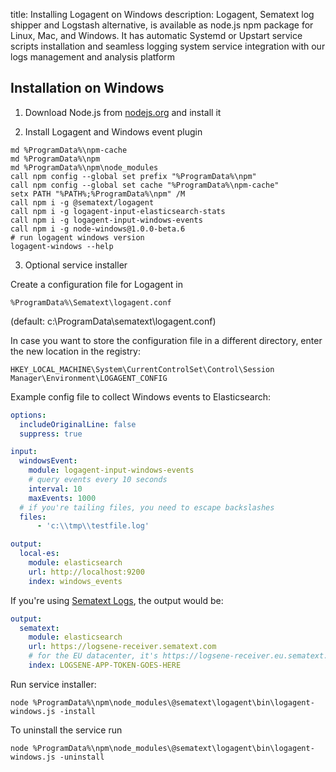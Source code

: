 title: Installing Logagent on Windows
description: Logagent, Sematext log shipper and Logstash alternative, is available as node.js npm package for Linux, Mac, and Windows. It has automatic Systemd or Upstart service scripts installation and seamless logging system service integration with our logs management and analysis platform

## Installation on Windows

1. Download Node.js from [nodejs.org](https://nodejs.org/en/download/) and install it

2. Install Logagent and Windows event plugin
```
md %ProgramData%\npm-cache
md %ProgramData%\npm
md %ProgramData%\npm\node_modules
call npm config --global set prefix "%ProgramData%\npm"
call npm config --global set cache "%ProgramData%\npm-cache"
setx PATH "%PATH%;%ProgramData%\npm" /M
call npm i -g @sematext/logagent
call npm i -g logagent-input-elasticsearch-stats
call npm i -g logagent-input-windows-events
call npm i -g node-windows@1.0.0-beta.6
# run logagent windows version
logagent-windows --help
```

3. Optional service installer

Create a configuration file for Logagent in
```
%ProgramData%\Sematext\logagent.conf
```
(default: c:\ProgramData\sematext\logagent.conf)

In case you want to store the configuration file in a different directory, enter the new location in the registry:

```
HKEY_LOCAL_MACHINE\System\CurrentControlSet\Control\Session Manager\Environment\LOGAGENT_CONFIG
```

Example config file to collect Windows events to Elasticsearch:

```yaml
options:
  includeOriginalLine: false
  suppress: true

input:
  windowsEvent:
    module: logagent-input-windows-events
    # query events every 10 seconds
    interval: 10
    maxEvents: 1000
  # if you're tailing files, you need to escape backslashes
  files:
      - 'c:\\tmp\\testfile.log'

output:
  local-es:
    module: elasticsearch
    url: http://localhost:9200
    index: windows_events
```

If you're using [Sematext Logs](https://sematext.com/logsene/), the output would be:

```yaml
output:
  sematext:
    module: elasticsearch
    url: https://logsene-receiver.sematext.com
    # for the EU datacenter, it's https://logsene-receiver.eu.sematext.com
    index: LOGSENE-APP-TOKEN-GOES-HERE
```

Run service installer:


```
node %ProgramData%\npm\node_modules\@sematext\logagent\bin\logagent-windows.js -install
```

To uninstall the service run

```
node %ProgramData%\npm\node_modules\@sematext\logagent\bin\logagent-windows.js -uninstall
```
